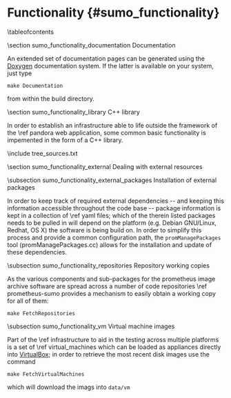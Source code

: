 Functionality    {#sumo_functionality}
=============

\tableofcontents

\section sumo_functionality_documentation Documentation

An extended set of documentation pages can be generated using the [Doxygen](http://www.doxygen.org)
documentation system. If the latter is available on your system, just type

    make Documentation

from within the build directory.

\section sumo_functionality_library C++ library

In order to establish an infrastructure able to life outside the framework of the
\ref pandora web application, some common basic functionality is impemented in
the form of a C++ library.

\include tree_sources.txt

\section sumo_functionality_external Dealing with external resources

\subsection sumo_functionality_external_packages Installation of external packages

In order to keep track of required external dependencies -- and keeping this
information accessible throughout the code base -- package information is kept
in a collection of \ref yaml files; which of the therein listed packages needs
to be pulled in will depend on the platform (e.g. Debian GNU/Linux, Redhat, OS X)
the software is being build on. In order to simplify this process and provide a
common configuration path, the `promManagePackages` tool (promManagePackages.cc) allows for the installation
and update of these dependencies.

\subsection sumo_functionality_repositories Repository working copies

As the various components and sub-packages for the prometheus image archive software
are spread across a number of code repositories \ref prometheus-sumo provides a
mechanism to easily obtain a working copy for all of them:

    make FetchRepositories

\subsection sumo_functionality_vm Virtual machine images

Part of the \ref infrastructure to aid in the testing across multiple platforms
is a set of \ref virtual_machines which can be loaded as appliances directly into
[VirtualBox](https://www.virtualbox.org); in order to retrieve the most recent
disk images use the command

    make FetchVirtualMachines

which will download the imags into ``data/vm``


